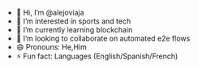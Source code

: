 - 👋 Hi, I’m @alejoviaja
- 👀 I’m interested in sports and tech
- 🌱 I’m currently learning blockchain
- 💞️ I’m looking to collaborate on automated e2e flows
- 😄 Pronouns: He,Him
- ⚡ Fun fact: Languages (English/Spanish/French)

<!---
alejoviaja/alejoviaja is a ✨ special ✨ repository because its `README.md` (this file) appears on your GitHub profile.
You can click the Preview link to take a look at your changes.
--->
